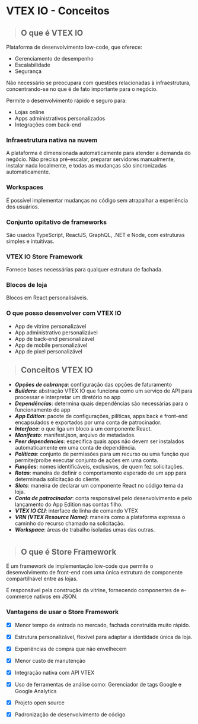 # **VTEX IO - Conceitos**

> ## **O que é VTEX IO**
Plataforma de desenvolvimento low-code, que oferece:
- Gerenciamento de desempenho
- Escalabilidade
- Segurança

Não necessário se preocupara com questões relacionadas à infraestrutura, concentrando-se no que é de fato importante para o negócio.

Permite o desenvolvimento rápido e seguro para:
- Lojas online
- Apps administrativos personalizados
- Integrações com back-end

### **Infraestrutura nativa na nuvem**
A plataforma é dimensionada automaticamente para atender a demanda do negócio. Não precisa pré-escalar, preparar servidores manualmente, instalar nada localmente, e todas as mudanças são sincronizadas automaticamente.

### **Workspaces**
É possível implementar mudanças no código sem atrapalhar a experiência dos usuários.

### **Conjunto opitativo de frameworks**
São usados TypeScript, ReactJS, GraphQL, .NET e Node, com estruturas simples e intuitivas.

### **VTEX IO Store Framework**
Fornece bases necessárias para qualquer estrutura de fachada.

### **Blocos de loja**
Blocos em React personalisáveis.

### **O que posso desenvolver com VTEX IO**
- App de vitrine personalizável
- App administrativo personalizável
- App de back-end personalizável
- App de mobile personalizável
- App de pixel personalizável

> ## **Conceitos VTEX IO**

- ***Opções de cobrança***: configuração das opções de faturamento
- ***Builders***: abstração VTEX IO que funciona como um serviço de API para processar e interpretar um diretório no app
- ***Dependências***: determina quais dependências são necessárias para o funcionamento do app
- ***App Edition***: pacote de configurações, pilíticas, apps back e front-end encapsulados e exportados por uma conta de patrocinador.
- ***Interface***: o que liga um bloco a um componente React.
- ***Manifesto***: manifest.json, arquivo de metadados.
- ***Peer dependencies***: especifica quais apps não devem ser instalados automaticamente em uma conta de dependência.
- ***Políticas***: conjunto de permissões para um recurso ou uma função que permite/proíbe executar conjunto de ações em uma conta.
- ***Funções***: nomes identificáveis, exclusivos, de quem fez solicitações.
- ***Rotas***: maneira de definir o comportamento esperado de um app para determinada solicitação do cliente.
- ***Slots***: maneira de declarar um componente React no código tema da loja.
- ***Conta de patrocinador***: conta responsável pelo desenvolvimento e pelo lançamento do App Edition nas contas filho.
- ***VTEX IO CLI***: interface de linha de comando VTEX
- ***VRN (VTEX Resource Name)***: maneira como a plataforma expressa o caminho do recurso chamado na solicitação.
- ***Workspace***: áreas de trabalho isoladas umas das outras.

#

> ## **O que é Store Framework**
É um framework de implementação low-code que permite o desenvolvimento de front-end com uma única estrutura de componente compartilhável entre as lojas.

É responsável pela construção da vitrine, fornecendo componentes de e-commerce nativos em JSON.

### **Vantagens de usar o Store Framework**
- [x] Menor tempo de entrada no mercado, fachada construída muito rápido.
- [x] Estrutura personalizável, flexível para adaptar a identidade única da loja.
- [x] Experiências de compra que não envelhecem
- [x] Menor custo de manutenção
- [x] Integração nativa com API VTEX
- [x] Uso de ferramentas de análise como: Gerenciador de tags Google e Google Analytics
- [x] Projeto open source
- [x] Padronização de desenvolvimento de código

